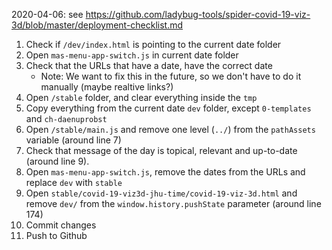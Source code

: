 

2020-04-06: see https://github.com/ladybug-tools/spider-covid-19-viz-3d/blob/master/deployment-checklist.md



1. Check if `/dev/index.html` is pointing to the current date folder
1. Open `mas-menu-app-switch.js` in current date folder
1. Check that the URLs that have a date, have the correct date
    - Note: We want to fix this in the future, so we don't have to do it manually (maybe realtive links?)
1. Open `/stable` folder, and clear everything inside the `tmp`
1. Copy everything from the current date `dev` folder, except `0-templates` and `ch-daenuprobst`
1. Open `/stable/main.js` and remove one level (`../`) from the `pathAssets` variable (around line 7)
1. Check that message of the day is topical, relevant and up-to-date (around line 9).
1. Open `mas-menu-app-switch.js`, remove the dates from the URLs and replace `dev` with `stable`
1. Open `stable/covid-19-viz3d-jhu-time/covid-19-viz-3d.html` and remove `dev/` from the `window.history.pushState` parameter (around line 174)
1. Commit changes
1. Push to Github
